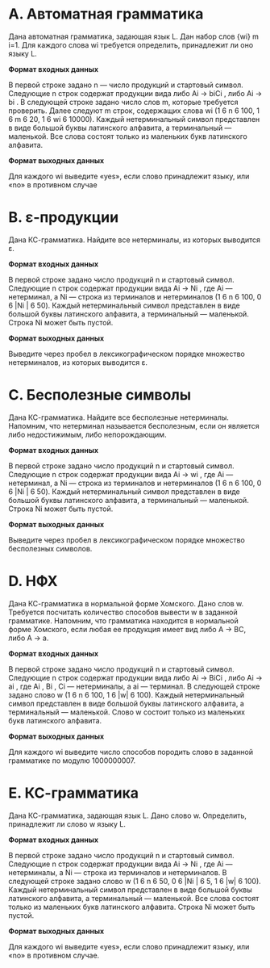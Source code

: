 # A. Автоматная грамматика

Дана автоматная грамматика, задающая язык L. Дан набор слов {wi}
m
i=1. Для каждого слова
wi требуется определить, принадлежит ли оно языку L.

**Формат входных данных**

В первой строке задано n — число продукций и стартовый символ. Следующие n строк содержат
продукции вида либо Ai → biCi
, либо Ai → bi
. В следующей строке задано число слов m, которые
требуется проверить. Далее следуют m строк, содержащих слова wi (1 6 n 6 100, 1 6 m 6 20,
1 6 wi 6 10000).
Каждый нетерминальный символ представлен в виде большой буквы латинского алфавита, а
терминальный — маленькой. Все слова состоят только из маленьких букв латинского алфавита.

**Формат выходных данных**

Для каждого wi выведите «yes», если слово принадлежит языку, или «no» в противном случае

# B. ε-продукции

Дана КС-грамматика. Найдите все нетерминалы, из которых выводится ε.

**Формат входных данных**

В первой строке задано число продукций n и стартовый символ. Следующие n строк содержат
продукции вида Ai → Ni
, где Ai — нетерминал, а Ni — строка из терминалов и нетерминалов
(1 6 n 6 100, 0 6 |Ni
| 6 50).
Каждый нетерминальный символ представлен в виде большой буквы латинского алфавита, а
терминальный — маленькой. Строка Ni может быть пустой.

**Формат выходных данных**

Выведите через пробел в лексикографическом порядке множество нетерминалов, из которых
выводится ε.

# C. Бесполезные символы

Дана КС-грамматика. Найдите все бесполезные нетерминалы. Напомним, что нетерминал называется бесполезным, если он является либо недостижимым, либо непорождающим.

**Формат входных данных**

В первой строке задано число продукций n и стартовый символ. Следующие n строк содержат
продукции вида Ai → wi
, где Ai — нетерминал, а Ni — строка из терминалов и нетерминалов
(1 6 n 6 100, 0 6 |Ni
| 6 50).
Каждый нетерминальный символ представлен в виде большой буквы латинского алфавита, а
терминальный — маленькой. Строка Ni может быть пустой.

**Формат выходных данных**

Выведите через пробел в лексикографическом порядке множество бесполезных символов.

# D. НФХ

Дана КС-грамматика в нормальной форме Хомского. Дано слов w. Требуется посчитать количество способов вывести w в заданной грамматике. Напомним, что грамматика находится в нормальной форме Хомского, если любая ее продукция имеет вид либо A → BC, либо A → a.

**Формат входных данных**

В первой строке задано число продукций n и стартовый символ. Следующие n строк содержат
продукции вида либо Ai → BiCi
, либо Ai → ai
, где Ai
, Bi
, Ci — нетерминалы, а ai — терминал. В
следующей строке задано слово w (1 6 n 6 100, 1 6 |w| 6 100).
Каждый нетерминальный символ представлен в виде большой буквы латинского алфавита, а
терминальный — маленькой. Слово w состоит только из маленьких букв латинского алфавита.

**Формат выходных данных**

Для каждого wi выведите число способов породить слово в заданной грамматике по модулю
1000000007.

# E. КС-грамматика

Дана КС-грамматика, задающая язык L. Дано слово w. Определить, принадлежит ли слово w
языку L.

**Формат входных данных**

В первой строке задано число продукций n и стартовый символ. Следующие n строк содержат
продукции вида Ai → Ni
, где Ai — нетерминалы, а Ni — строка из терминалов и нетерминалов. В
следующей строке задано слово w (1 6 n 6 50, 0 6 |Ni
| 6 5, 1 6 |w| 6 100).
Каждый нетерминальный символ представлен в виде большой буквы латинского алфавита, а
терминальный — маленькой. Все слова состоят только из маленьких букв латинского алфавита.
Строка Ni может быть пустой.

**Формат выходных данных**

Для каждого wi выведите «yes», если слово принадлежит языку, или «no» в противном случае.

